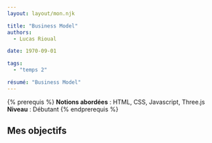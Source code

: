 ```yaml
---
layout: layout/mon.njk

title: "Business Model"
authors:
  - Lucas Rioual

date: 1970-09-01

tags: 
  - "temps 2"

résumé: "Business Model"
---
```



{% prerequis %}
**Notions abordées** : HTML, CSS, Javascript, Three.js
**Niveau** : Débutant
{% endprerequis %}

## Mes objectifs

